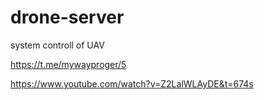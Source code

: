 # drone-server
system controll of UAV

https://t.me/mywayproger/5


https://www.youtube.com/watch?v=Z2LalWLAyDE&t=674s
